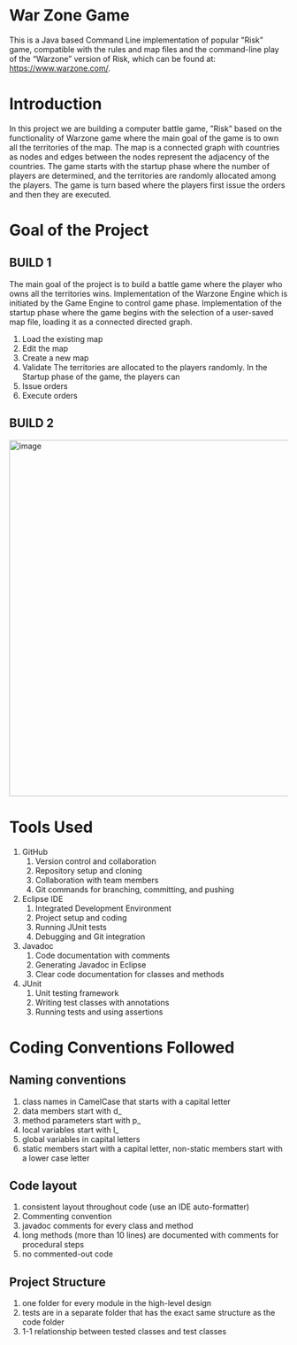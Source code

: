 # War Zone Game

This is a Java based Command Line implementation of popular "Risk" game, compatible with the rules and map files and the command-line play of the “Warzone” version of Risk, which can be found at: https://www.warzone.com/.

# Introduction

In this project we are building a computer battle game, ”Risk” based on the functionality of Warzone game where the main goal of the game is to own all the territories of the map. The map is a connected graph with countries as nodes and edges between the nodes represent the adjacency of the countries. The game starts with the startup phase where the number of players are determined, and the territories are randomly allocated among the players. The game is turn based where the players first issue the orders and then they are executed.

# Goal of the Project

## BUILD 1

The main goal of the project is to build a battle game where the player who owns all the territories wins.
Implementation of the Warzone Engine which is initiated by the Game Engine to control game phase.
Implementation of the startup phase where the game begins with the selection of a user-saved map file, loading it as a connected directed graph.
  1. Load the existing map
  2. Edit the map
  3. Create a new map
  4. Validate
The territories are allocated to the players randomly.
In the Startup phase of the game, the players can 
  1. Issue orders
  2. Execute orders

## BUILD 2

<img width="643" alt="image" src="https://github.com/raghavmanchanda2/Warzone-Game/assets/53889865/c8652184-eba1-4340-991b-6fb31d639166">


# Tools Used

1. GitHub
   1. Version control and collaboration
   2. Repository setup and cloning
   3. Collaboration with team members
   4. Git commands for branching, committing, and pushing
3. Eclipse IDE
   1. Integrated Development Environment
   2. Project setup and coding
   3. Running JUnit tests
   4. Debugging and Git integration
5. Javadoc
   1. Code documentation with comments
   2. Generating Javadoc in Eclipse
   3. Clear code documentation for classes and methods
7. JUnit
   1. Unit testing framework
   2. Writing test classes with annotations
   3. Running tests and using assertions
  
# Coding Conventions Followed

## Naming conventions
1. class names in CamelCase that starts with a capital letter
2. data members start with d_
3. method parameters start with p_
4. local variables start with l_
5. global variables in capital letters
6. static members start with a capital letter, non-static members start with a lower case letter
   
## Code layout 
1. consistent layout throughout code (use an IDE auto-formatter)
2. Commenting convention
3. javadoc comments for every class and method
4. long methods (more than 10 lines) are documented with comments for procedural steps
5. no commented-out code
   
## Project Structure
1. one folder for every module in the high-level design
2. tests are in a separate folder that has the exact same structure as the code folder
3. 1-1 relationship between tested classes and test classes
